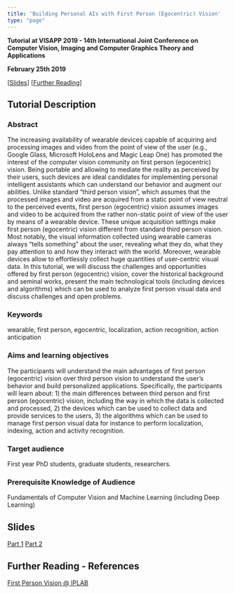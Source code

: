 ```yaml
---
title: 'Building Personal AIs with First Person (Egocentric) Vision'
type: "page"
---
```

<style>
    
    table {
        width: 100%;
    }
    td {
    	
        padding-right:5px;
        padding-left:5px;
    }
    tr:nth-child(even) {background: #EEE}
</style>

**Tutorial at VISAPP 2019 - 14th International Joint Conference on Computer Vision, Imaging and Computer Graphics Theory and Applications**

**February 25th 2019**

[[Slides](#slides)] [[Further Reading](#reading)]

## Tutorial Description
### Abstract
The increasing availability of wearable devices capable of acquiring and processing images and video from the point of view of the user (e.g., Google Glass, Microsoft HoloLens and Magic Leap One) has promoted the interest of the computer vision community on first person (egocentric) vision. Being portable and allowing to mediate the reality as perceived by their users, such devices are ideal candidates for implementing personal intelligent assistants which can understand our behavior and augment our abilities. Unlike standard “third person vision”, which assumes that the processed images and video are acquired from a static point of view neutral to the perceived events, first person (egocentric) vision assumes images and video to be acquired from the rather non-static point of view of the user by means of a wearable device. These unique acquisition settings make first person (egocentric) vision different from standard third person vision. Most notably, the visual information collected using wearable cameras always “tells something” about the user, revealing what they do, what they pay attention to and how they interact with the world. Moreover, wearable devices allow to effortlessly collect huge quantities of user-centric visual data. In this tutorial, we will discuss the challenges and opportunities offered by first person (egocentric) vision, cover the historical background and seminal works, present the main technological tools (including devices and algorithms) which can be used to analyze first person visual data and discuss challenges and open problems.

### Keywords
wearable, first person, egocentric, localization, action recognition, action anticipation

### Aims and learning objectives
The participants will understand the main advantages of first person (egocentric) vision over third person vision to understand the user’s behavior and build personalized applications. Specifically, the participants will learn about: 1) the main differences between third person and first person (egocentric) vision, including the way in which the data is collected and processed, 2) the devices which can be used to collect data and provide services to the users, 3) the algorithms which can be used to manage first person visual data for instance to perform localization, indexing, action and activity recognition.

### Target audience
First year PhD students, graduate students, researchers.

### Prerequisite Knowledge of Audience
Fundamentals of Computer Vision and Machine Learning (including Deep Learning)

<div id="slides"></div>

## Slides
[Part 1](http://antoninofurnari.it/downloads/talks/furnari_visapp2019_tutorial_part1.pdf)
[Part 2](http://antoninofurnari.it/downloads/talks/furnari_visapp2019_tutorial_part2.pdf)

<div id="reading"></div>

## Further Reading - References
[First Person Vision @ IPLAB](http://iplab.dmi.unict.it/fpv/)